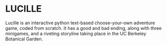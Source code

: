# LUCILLE

Lucille is an interactive python text-based choose-your-own adventure game, coded from scratch. 
It has a good and bad ending, along with three minigames, and a riveting storyline taking place in the UC Berkeley Botanical Garden.
